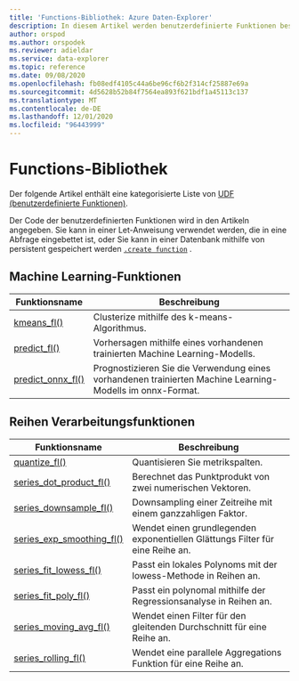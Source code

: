```yaml
---
title: 'Functions-Bibliothek: Azure Daten-Explorer'
description: In diesem Artikel werden benutzerdefinierte Funktionen beschrieben, mit denen die Funktionen von Azure Daten-Explorer erweitert werden.
author: orspod
ms.author: orspodek
ms.reviewer: adieldar
ms.service: data-explorer
ms.topic: reference
ms.date: 09/08/2020
ms.openlocfilehash: fb08edf4105c44a6be96cf6b2f314cf25887e69a
ms.sourcegitcommit: 4d5628b52b84f7564ea893f621bdf1a45113c137
ms.translationtype: MT
ms.contentlocale: de-DE
ms.lasthandoff: 12/01/2020
ms.locfileid: "96443999"
---
```

# <a name="functions-library"></a>Functions-Bibliothek

Der folgende Artikel enthält eine kategorisierte Liste von [UDF (benutzerdefinierte Funktionen)](../query/functions/user-defined-functions.md).

Der Code der benutzerdefinierten Funktionen wird in den Artikeln angegeben.  Sie kann in einer Let-Anweisung verwendet werden, die in eine Abfrage eingebettet ist, oder Sie kann in einer Datenbank mithilfe von persistent gespeichert werden [`.create function`](../management/create-function.md) .

## <a name="machine-learning-functions"></a>Machine Learning-Funktionen

|Funktionsname     |Beschreibung                                          |
|-------------------------|--------------------------------------------------------|
|[kmeans_fl()](kmeans-fl.md)|Clusterize mithilfe des k-means-Algorithmus. |
|[predict_fl()](predict-fl.md)|Vorhersagen mithilfe eines vorhandenen trainierten Machine Learning-Modells. |
|[predict_onnx_fl()](predict-onnx-fl.md)| Prognostizieren Sie die Verwendung eines vorhandenen trainierten Machine Learning-Modells im onnx-Format. |

## <a name="series-processing-functions"></a>Reihen Verarbeitungsfunktionen

|Funktionsname     |Beschreibung                                          |
|-------------------------|--------------------------------------------------------|
|[quantize_fl()](quantize-fl.md)|Quantisieren Sie metrikspalten. |
|[series_dot_product_fl()](series-dot-product-fl.md)|Berechnet das Punktprodukt von zwei numerischen Vektoren. |
|[series_downsample_fl()](series-downsample-fl.md)|Downsampling einer Zeitreihe mit einem ganzzahligen Faktor. |
|[series_exp_smoothing_fl()](series-exp-smoothing-fl.md)|Wendet einen grundlegenden exponentiellen Glättungs Filter für eine Reihe an. |
|[series_fit_lowess_fl()](series-fit-lowess-fl.md)|Passt ein lokales Polynoms mit der lowess-Methode in Reihen an. |
|[series_fit_poly_fl()](series-fit-poly-fl.md)|Passt ein polynomal mithilfe der Regressionsanalyse in Reihen an. |
|[series_moving_avg_fl()](series-moving-avg-fl.md)|Wendet einen Filter für den gleitenden Durchschnitt für eine Reihe an. |
|[series_rolling_fl()](series-rolling-fl.md)|Wendet eine parallele Aggregations Funktion für eine Reihe an. |
